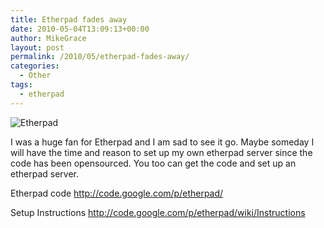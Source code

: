 ```yaml
---
title: Etherpad fades away
date: 2010-05-04T13:09:13+00:00
author: MikeGrace
layout: post
permalink: /2010/05/etherpad-fades-away/
categories:
  - Other
tags:
  - etherpad
---
```

![Etherpad](https://mikegrace.s3.amazonaws.com/geek-blog/etherpad.png)
  
I was a huge fan for Etherpad and I am sad to see it go. Maybe someday I will have the time and reason to set up my own etherpad server since the code has been opensourced. You too can get the code and set up an etherpad server.

Etherpad code <http://code.google.com/p/etherpad/>

Setup Instructions <http://code.google.com/p/etherpad/wiki/Instructions>